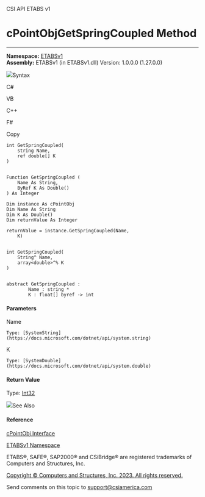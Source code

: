 ﻿

CSI API ETABS v1

# cPointObjGetSpringCoupled Method  
  
---  
  
**Namespace:** [ETABSv1](2780f1b8-2033-5289-2298-1cdb2a7508d9.htm)  
**Assembly:** ETABSv1 (in ETABSv1.dll) Version: 1.0.0.0 (1.27.0.0)

![](../icons/SectionExpanded.png)Syntax

C#

VB

C++

F#

Copy

    
    
    int GetSpringCoupled(
    	string Name,
    	ref double[] K
    )
    
    
    Function GetSpringCoupled ( 
    	Name As String,
    	ByRef K As Double()
    ) As Integer
    
    Dim instance As cPointObj
    Dim Name As String
    Dim K As Double()
    Dim returnValue As Integer
    
    returnValue = instance.GetSpringCoupled(Name, 
    	K)
    
    
    int GetSpringCoupled(
    	String^ Name, 
    	array<double>^% K
    )
    
    
    abstract GetSpringCoupled : 
            Name : string * 
            K : float[] byref -> int 
    

#### Parameters

Name

    Type: [SystemString](https://docs.microsoft.com/dotnet/api/system.string)  

K

    Type: [SystemDouble](https://docs.microsoft.com/dotnet/api/system.double)  

#### Return Value

Type: [Int32](https://docs.microsoft.com/dotnet/api/system.int32)

![](../icons/SectionExpanded.png)See Also

#### Reference

[cPointObj Interface](07661691-ffa8-f77b-7580-1973c7be1978.htm)

[ETABSv1 Namespace](2780f1b8-2033-5289-2298-1cdb2a7508d9.htm)

ETABS®, SAFE®, SAP2000® and CSiBridge® are registered trademarks of Computers
and Structures, Inc.  

[Copyright © Computers and Structures, Inc. 2023. All rights
reserved.](http://www.csiamerica.com)

Send comments on this topic to
[support@csiamerica.com](mailto:support%40csiamerica.com?Subject=CSI%20API%20ETABS%20v1)

